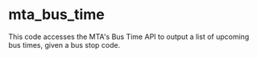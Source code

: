 # mta_bus_time
This code accesses the MTA's Bus Time API to output a list of upcoming bus times, given a bus stop code.
